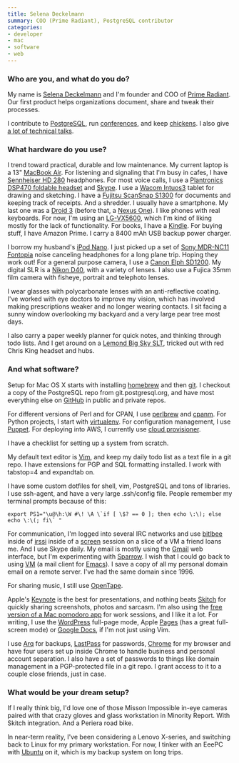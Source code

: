 ```yaml
---
title: Selena Deckelmann
summary: COO (Prime Radiant), PostgreSQL contributor
categories:
- developer
- mac
- software
- web
---
```


### Who are you, and what do you do?

My name is [Selena Deckelmann](http://www.chesnok.com/daily/ "Selena's weblog.") and I'm founder and COO of [Prime Radiant](http://primeradiant.com/ "Prime Radiant's website."). Our first product helps organizations document, share and tweak their processes.

I contribute to [PostgreSQL][], run [conferences](http://postgresopen.org/ "The Postgres Open conference site."), and keep [chickens](http://blip.tv/aj-/selena-deckelmann-how-to-kill-three-chickens-in-three-years-1805373 "Selena's talk on how to kill chickens."). I also give [a lot of technical talks](http://www.chesnok.com/daily/conferences/ "A list of Selena's talks and conferences.").

### What hardware do you use?

I trend toward practical, durable and low maintenance. My current laptop is a 13" [MacBook Air][macbook-air]. For listening and signaling that I'm busy in cafes, I have [Sennheiser HD 280][hd-280-pro] headphones. For most voice calls, I use a [Plantronics DSP470 foldable headset][audio-470-usb] and [Skype][]. I use a [Wacom Intuos3][intuos] tablet for drawing and sketching. I have a [Fujitsu ScanSnap S1300][scansnap-s1300] for documents and keeping track of receipts. And a shredder. I usually have a smartphone. My last one was a [Droid 3][droid-3] (before that, a [Nexus One][nexus-one]). I like phones with real keyboards. For now, I'm using an [LG-VX5600][accolade-vx5600], which I'm kind of liking mostly for the lack of functionality. For books, I have a [Kindle][]. For buying stuff, I have Amazon Prime. I carry a 8400 mAh USB backup power charger.

I borrow my husband's [iPod Nano][ipod-nano]. I just picked up a set of [Sony MDR-NC11 Fontopia][mdr-nc11] noise canceling headphones for a long plane trip. Hoping they work out! For a general purpose camera, I use a [Canon Elph SD1200][powershot-sd1200-is]. My digital SLR is a [Nikon D40][d40], with a variety of lenses. I also use a Fujica 35mm film camera with fisheye, portrait and telephoto lenses.

I wear glasses with polycarbonate lenses with an anti-reflective coating. I've worked with eye doctors to improve my vision, which has involved making prescriptions weaker and no longer wearing contacts. I sit facing a sunny window overlooking my backyard and a very large pear tree most days. 

I also carry a paper weekly planner for quick notes, and thinking through todo lists. And I get around on a [Lemond Big Sky SLT][big-sky-slt], tricked out with red Chris King headset and hubs.

### And what software?

Setup for Mac OS X starts with installing [homebrew][] and then [git][]. I checkout a copy of the PostgreSQL repo from git.postgresql.org, and have most everything else on [GitHub][] in public and private repos. 

For different versions of Perl and for CPAN, I use [perlbrew][] and [cpanm][cpanminus]. For Python projects, I start with [virtualenv][]. For configuration management, I use [Puppet][]. For deploying into AWS, I currently use [cloud provisioner][puppet-cloud-provisioner].

I have a checklist for setting up a system from scratch.

My default text editor is [Vim][], and keep my daily todo list as a text file in a git repo. I have extensions for PGP and SQL formatting installed. I work with tabstop=4 and expandtab on.

I have some custom dotfiles for shell, vim, PostgreSQL and tons of libraries. I use ssh-agent, and have a very large .ssh/config file. People remember my terminal prompts because of this: 

    export PS1="\u@\h:\W #\! \A \`if [ \$? == 0 ]; then echo \:\); else echo \:\(; fi\` "

For communication, I'm logged into several IRC networks and use [bitlbee][] inside of [irssi][] inside of a [screen][] session on a slice of a VM a friend loans me. And I use Skype daily. My email is mostly using the [Gmail][] web interface, but I'm experimenting with [Sparrow][]. I wish that I could go back to using [VM][] (a mail client for [Emacs][]). I save a copy of all my personal domain email on a remote server. I've had the same domain since 1996.

For sharing music, I still use [OpenTape][].

Apple's [Keynote][] is the best for presentations, and nothing beats [Skitch][] for quickly sharing screenshots, photos and sarcasm. I'm also using the [free version of a Mac pomodoro app][pomodoro] for work sessions, and I like it a lot. For writing, I use the [WordPress][] full-page mode, Apple [Pages][] (has a great full-screen mode) or [Google Docs][google-docs], if I'm not just using Vim.

I use [Arq][] for backups, [LastPass][] for passwords, [Chrome][] for my browser and have four users set up inside Chrome to handle business and personal account separation. I also have a set of passwords to things like domain management in a PGP-protected file in a git repo. I grant access to it to a couple close friends, just in case.

### What would be your dream setup?

If I really think big, I'd love one of those Misson Impossible in-eye cameras paired with that crazy gloves and glass workstation in Minority Report. With Skitch integration. And a Periera road bike.

In near-term reality, I've been considering a Lenovo X-series, and switching back to Linux for my primary workstation. For now, I tinker with an EeePC with [Ubuntu][] on it, which is my backup system on long trips.

[intuos]: https://www.wacom.com/en-us/products/pen-tablets/intuos "A pen tablet."
[ipod-nano]: https://www.apple.com/ipod-nano/ "A small music player."
[nexus-one]: https://en.wikipedia.org/wiki/Nexus_One "An Android-based smartphone."
[scansnap-s1300]: http://www.fujitsu.com/us/services/computing/peripherals/scanners/scansnap/s1300.html "A portable scanner."
[audio-470-usb]: https://www.amazon.com/Plantronics-Foldable-USB-Optimized-470/dp/B000VVXO7E "A USB-based headset."
[accolade-vx5600]: http://www.lg.com/us/support-mobile/lg-LGVX5600 "A phone."
[hd-280-pro]: https://www.amazon.com/Sennheiser-HD-280-Pro-Headphones/dp/B000065BPB "Closed stereo headphones."
[macbook-air]: https://www.apple.com/macbook-air/ "A very thin laptop."
[mdr-nc11]: https://www.amazon.com/Sony-Canceling-Headphones-Discontinued-Manufacturer/dp/B0009SAN3W "Noise-cancelling headphones."
[d40]: https://www.nikonusa.com/en/Nikon-Products/Product-Archive/Digital-SLR-Cameras/25420/D40.html "A 6.1 megapixel digital SLR camera."
[droid-3]: https://en.wikipedia.org/wiki/Droid_3 "An Android-based smartphone."
[big-sky-slt]: http://www.bikepedia.com/QuickBike/BikeSpecs.aspx?Year=2005&Brand=LeMond&Model=Big+Sky+SLT&Type=bike "A bike."
[kindle]: https://www.amazon.com/Kindle-Ereader-ebook-reader/dp/B007HCCNJU "A digital book reader."
[powershot-sd1200-is]: https://www.amazon.com/Canon-SD1200IS-Stabilized-Dark-Gray/dp/B001SER492 "A 10 megapixel digital camera."
[ubuntu]: https://www.ubuntu.com/ "A Unix distribution."
[irssi]: https://irssi.org/ "A CLI irc client."
[gmail]: https://mail.google.com/mail/ "Web-based email."
[google-docs]: https://en.wikipedia.org/wiki/Google_Docs "A web-based office suite."
[github]: https://github.com/ "A Git code repository service."
[git]: https://git-scm.com/ "A version control system."
[screen]: http://www.gnu.org/software/screen/ "Think of it as tabs for your *nix terminal."
[skype]: https://www.skype.com/en/ "Voice and video chat software."
[skitch]: https://evernote.com/skitch/ "An always-on image editor for the Mac."
[sparrow]: http://www.gmail.com/intl/en/mail/help/sparrow.html "A mail client for the Mac with a funky UI."
[arq]: https://www.arqbackup.com/ "S3-based backup for the Mac."
[opentape]: http://opentape.fm/ "Software for making and hosting online mixtapes."
[homebrew]: http://brew.sh "Command-line package manager for Mac OS X."
[chrome]: https://www.google.com/intl/en/chrome/browser/ "A WebKit-based browser, where each tab runs in its own thread."
[cpanminus]: https://github.com/miyagawa/cpanminus "A script for working with CPAN modules."
[vim]: http://www.vim.org/ "A command-line text editor."
[vm]: https://launchpad.net/vm "An email client for Emacs."
[virtualenv]: https://pypi.python.org/pypi/virtualenv "A tool for building self-contained Python environments."
[emacs]: http://www.gnu.org/software/emacs/ "A free open-source text editor."
[bitlbee]: https://www.bitlbee.org/main.php/news.r.html "An IM to IRC proxy server."
[keynote]: https://www.apple.com/keynote/ "Presentation software for the Mac."
[lastpass]: https://lastpass.com/ "A password manager."
[puppet]: https://projects.puppetlabs.com/projects/puppet "A tool for automating tasks on *nix systems."
[pomodoro]: http://pomodoro.ugolandini.com/ "Mac software for better managing your time."
[perlbrew]: https://perlbrew.pl/ "A tool for building self-contained Perl environments."
[puppet-cloud-provisioner]: https://forge.puppetlabs.com/puppetlabs/cloud_provisioner "A Puppet module for working with cloud instances."
[pages]: https://www.apple.com/pages/ "A Mac word processor and layout tool from Apple."
[postgresql]: https://www.postgresql.org/ "A relational database server."
[wordpress]: https://wordpress.com/ "Weblog publishing software."
